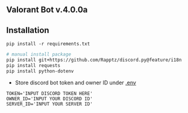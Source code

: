 ## Valorant Bot v.4.0.0a

## Installation

```
pip install -r requirements.txt
```

```bash
# manual install package
pip install git+https://github.com/Rapptz/discord.py@feature/i18n
pip install requests
pip install python-dotenv
```

* Store discord bot token and owner ID under [.env](/.env)

```
TOKEN='INPUT DISCORD TOKEN HERE'
OWNER_ID='INPUT YOUR DISCORD ID'
SERVER_ID='INPUT YOUR SERVER ID'
```
